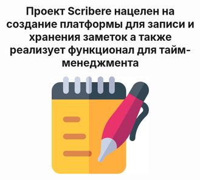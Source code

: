 <h1 align="center">
  Проект <a>Scribere</a> нацелен на создание платформы для записи и хранения заметок а также реализует функционал для тайм-менеджмента
</h1>

<p align="center">
  <img src="https://github.com/TwinDeath-altf4/scribere/blob/main/logo.png?raw=true" alt="img"/>
</p>
